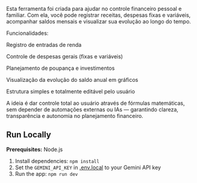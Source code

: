 

Esta ferramenta foi criada para ajudar no controle financeiro pessoal e familiar.
Com ela, você pode registrar receitas, despesas fixas e variáveis, acompanhar saldos mensais e visualizar sua evolução ao longo do tempo.

Funcionalidades:

Registro de entradas de renda

Controle de despesas gerais (fixas e variáveis)

Planejamento de poupança e investimentos

Visualização da evolução do saldo anual em gráficos

Estrutura simples e totalmente editável pelo usuário

A ideia é dar controle total ao usuário através de fórmulas matemáticas, sem depender de automações externas ou IAs — garantindo clareza, transparência e autonomia no planejamento financeiro.


## Run Locally

**Prerequisites:**  Node.js


1. Install dependencies:
   `npm install`
2. Set the `GEMINI_API_KEY` in [.env.local](.env.local) to your Gemini API key
3. Run the app:
   `npm run dev`
